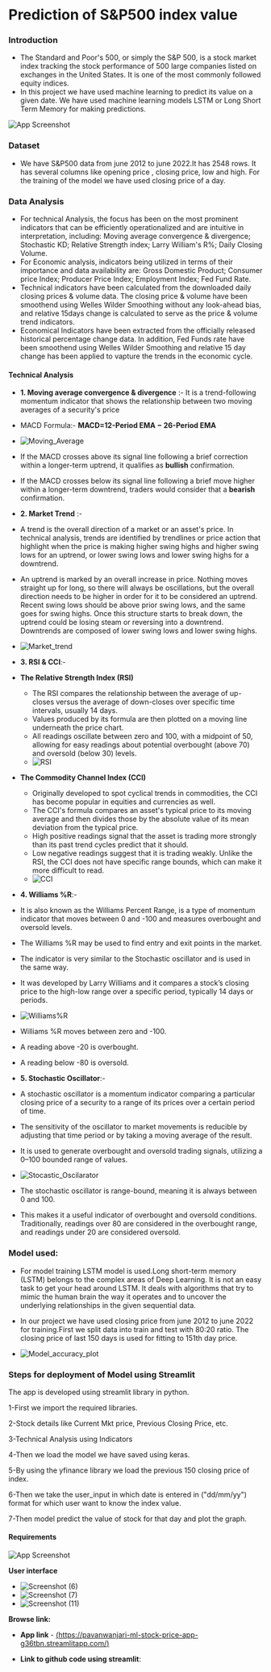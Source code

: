 
# Prediction of S&P500 index value

### Introduction

* The Standard and Poor's 500, or simply the S&P 500, is a stock market index tracking the stock performance of 500 large companies listed on exchanges in the United States. It is one of the most commonly followed equity indices.
* In this project we have used machine learning to predict its value on a given date. We have used machine learning models LSTM or Long Short Term Memory for making predictions.




![App Screenshot](https://upload.wikimedia.org/wikipedia/commons/thumb/7/7e/S_and_P_500_chart_1950_to_2016_with_averages.png/330px-S_and_P_500_chart_1950_to_2016_with_averages.png)

### Dataset
* We have S&P500 data from june 2012 to june 2022.It has 2548 rows. It has several columns like opening price , closing price, low and high. For the training of the model we have used closing price of a day.

### Data Analysis 
* For technical Analysis, the focus has been on the most prominent indicators that can be efficiently operationalized and are intuitive in interpretation, including: Moving average convergence & divergence; Stochastic KD; Relative Strength index; Larry William's R%; Daily Closing Volume. 
* For Economic analysis, indicators being utilized in terms of their importance and data availability are: Gross Domestic Product; Consumer price Index; Producer Price Index; Employment Index; Fed Fund Rate.
* Technical indicators have been calculated from the downloaded daily closing prices & volume data. The closing price & volume have been smoothend using Welles Wilder Smoothing without any look-ahead bias, and relative 15days change is calculated to serve as the price & volume trend indicators. 
* Economical Indicators have been extracted from the officially released historical percentage change data. In addition, Fed Funds rate have been smoothend using Welles Wilder Smoothing and relative 15 day change has been applied to vapture the trends in the economic cycle.


#### Technical Analysis
* **1. Moving average convergence & divergence** :- It is a trend-following momentum indicator that shows the relationship between two moving averages of a security's price
* MACD Formula:-
**MACD=12-Period EMA − 26-Period EMA**

* ![Moving_Average](https://user-images.githubusercontent.com/92113558/186102928-8a7e8b7a-96ec-4f16-b294-b5118e517529.png)


*  If the MACD crosses above its signal line following a brief correction within a longer-term uptrend, it qualifies as **bullish** confirmation.
*  If the MACD crosses below its signal line following a brief move higher within a longer-term downtrend, traders would consider that a **bearish** confirmation.

* **2. Market Trend** :- 
* A trend is the overall direction of a market or an asset's price. In technical analysis, trends are identified by trendlines or price action that highlight when the price is making higher swing highs and higher swing lows for an uptrend, or lower swing lows and lower swing highs for a downtrend.
* An uptrend is marked by an overall increase in price. Nothing moves straight up for long, so there will always be oscillations, but the overall direction needs to be higher in order for it to be considered an uptrend. Recent swing lows should be above prior swing lows, and the same goes for swing highs. Once this structure starts to break down, the uptrend could be losing steam or reversing into a downtrend. Downtrends are composed of lower swing lows and lower swing highs.
* ![Market_trend](https://user-images.githubusercontent.com/92113558/186103724-1209d181-a4b8-45b7-8aa3-1bdcc37f847e.png)

* **3. RSI & CCI**:- 
* **The Relative Strength Index (RSI)**
    * The RSI compares the relationship between the average of up-closes versus the average of down-closes over specific time intervals, usually 14 days. 
    * Values produced by its formula are then plotted on a moving line underneath the price chart. 
    * All readings oscillate between zero and 100, with a midpoint of 50, allowing for easy readings about potential overbought (above 70) and oversold (below 30) levels.
    * ![RSI](https://user-images.githubusercontent.com/92113558/186104434-d82dbeff-1a4c-42c0-9862-41b932665cad.png)


* **The Commodity Channel Index (CCI)**
    * Originally developed to spot cyclical trends in commodities, the CCI has become popular in equities and currencies as well. 
    * The CCI's formula compares an asset's typical price to its moving average and then divides those by the absolute value of its mean deviation from the typical price. 
    * High positive readings signal that the asset is trading more strongly than its past trend cycles predict that it should. 
    * Low negative readings suggest that it is trading weakly. Unlike the RSI, the CCI does not have specific range bounds, which can make it more difficult to read.
    * ![CCI](https://user-images.githubusercontent.com/92113558/186104498-8c591a92-9727-4cce-9c63-4d21d0d8544d.png)


* **4. Williams %R**:-
* It is also known as the Williams Percent Range, is a type of momentum indicator that moves between 0 and -100 and measures overbought and oversold levels. 
* The Williams %R may be used to find entry and exit points in the market. 
* The indicator is very similar to the Stochastic oscillator and is used in the same way. 
* It was developed by Larry Williams and it compares a stock’s closing price to the high-low range over a specific period, typically 14 days or periods.
* ![Williams%R](https://user-images.githubusercontent.com/92113558/186105050-5df5da4c-a6ef-4032-ba26-1548f2529935.png)
* Williams %R moves between zero and -100.
* A reading above -20 is overbought.
* A reading below -80 is oversold.

* **5. Stochastic Oscillator**:- 
* A stochastic oscillator is a momentum indicator comparing a particular closing price of a security to a range of its prices over a certain period of time. 
* The sensitivity of the oscillator to market movements is reducible by adjusting that time period or by taking a moving average of the result. 
* It is used to generate overbought and oversold trading signals, utilizing a 0–100 bounded range of values.
* ![Stocastic_Oscilarator](https://user-images.githubusercontent.com/92113558/186105558-e81478e4-9cc0-467a-8b5e-4607521a13f2.png)
* The stochastic oscillator is range-bound, meaning it is always between 0 and 100. 
* This makes it a useful indicator of overbought and oversold conditions. Traditionally, readings over 80 are considered in the overbought range, and readings under 20 are considered oversold.


### Model used:
* For model training LSTM model is used.Long short-term memory (LSTM) belongs to the complex areas of Deep Learning. It is not an easy task to get your head around LSTM. It deals with algorithms that try to mimic the human brain the way it operates and to uncover the underlying relationships in the given sequential data.

* In our project we have used closing price from june 2012 to june 2022 for training.First we split data into train and test with 80:20 ratio.
The closing price of last 150 days is used for fitting to 151th day price.
* ![Model_accuracy_plot](https://user-images.githubusercontent.com/92113558/186106467-88e10bc4-546a-4118-bd7a-f7a3e64bae76.png)

### Steps for deployment of Model using Streamlit
The app is developed using streamlit library in python.

1-First we import the required libraries.

2-Stock details like Current Mkt price, Previous Closing Price, etc. 

3-Technical Analysis using Indicators

4-Then we load the model we have saved using keras.

5-By using the yfinance library we load the previous 150 closing price of index.

6-Then we take the user_input in which date is entered in ("dd/mm/yy") format for which user want to know the index value.

7-Then model predict the value of stock for that day and plot the graph.

#### Requirements
![App Screenshot](https://user-images.githubusercontent.com/56593219/175295481-76829f59-9ccd-477c-921c-4d4a1f4072c9.png)

**User interface**
* ![Screenshot (6)](https://user-images.githubusercontent.com/92113558/186108718-bbd0ece5-a590-46c0-88d8-961cc5d1e323.png)
* ![Screenshot (7)](https://user-images.githubusercontent.com/92113558/186108775-62e8ad45-f9ae-4b36-be1b-18fe20e01445.png)
* ![Screenshot (11)](https://user-images.githubusercontent.com/92113558/186108823-4c944b83-23fb-4746-871e-c59a597983b4.png)



**Browse link:**

* **App link** - [(https://pavanwanjari-ml-stock-price-app-g36tbn.streamlitapp.com/)](https://pavanwanjari-ml-stock-price-app-g36tbn.streamlitapp.com/)

* **Link to github code using streamlit**:





